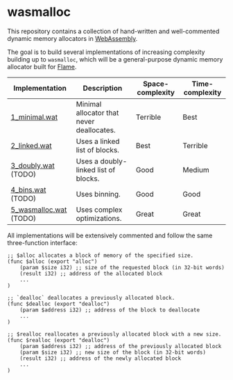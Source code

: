 # wasmalloc

This repository contains a collection of hand-written and well-commented dynamic memory allocators in [WebAssembly](https://webassembly.org/).

The goal is to build several implementations of increasing complexity building up to `wasmalloc`, which will be a general-purpose dynamic memory allocator built for [Flame](https://flame.run).

| Implementation                                | Description                               | Space-complexity | Time-complexity |
| --------------------------------------------- | ----------------------------------------- | ---------------  | --------------- |
| [1_minimal.wat](src/1_minimal.wat)            | Minimal allocator that never deallocates. | Terrible         | Best            |
| [2_linked.wat](src/2_linked.wat)              | Uses a linked list of blocks.             | Best             | Terrible        |
| [3_doubly.wat](src/3_doubly.wat) (TODO)       | Uses a doubly-linked list of blocks.      | Good             | Medium          |
| [4_bins.wat](src/4_bins.wat) (TODO)           | Uses binning.                             | Good             | Good            |
| [5_wasmalloc.wat](src/5_wasmalloc.wat) (TODO) | Uses complex optimizations.               | Great            | Great           |

All implementations will be extensively commented and follow the same three-function interface:

```wasm
;; $alloc allocates a block of memory of the specified size.
(func $alloc (export "alloc")
    (param $size i32) ;; size of the requested block (in 32-bit words)
    (result i32) ;; address of the allocated block
    ...
)

;; `dealloc` deallocates a previously allocated block.
(func $dealloc (export "dealloc")
    (param $address i32) ;; address of the block to deallocate
    ...
)

;; $realloc reallocates a previously allocated block with a new size.
(func $realloc (export "dealloc")
    (param $address i32) ;; address of the previously allocated block
    (param $size i32) ;; new size of the block (in 32-bit words)
    (result i32) ;; address of the newly allocated block
    ...
)
```

